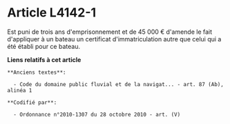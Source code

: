 # Article L4142-1

Est puni de trois ans d'emprisonnement et de 45 000 € d'amende le fait d'appliquer à un bateau un certificat
d'immatriculation autre que celui qui a été établi pour ce bateau.

**Liens relatifs à cet article**

	**Anciens textes**:

	  - Code du domaine public fluvial et de la navigat... - art. 87 (Ab), alinéa 1

	**Codifié par**:

	  - Ordonnance n°2010-1307 du 28 octobre 2010 - art. (V)
